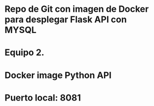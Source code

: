 # Repo de Git con imagen de Docker para desplegar Flask API con MYSQL
# Equipo 2.
#        Docker image Python API
#        Puerto local: 8081
